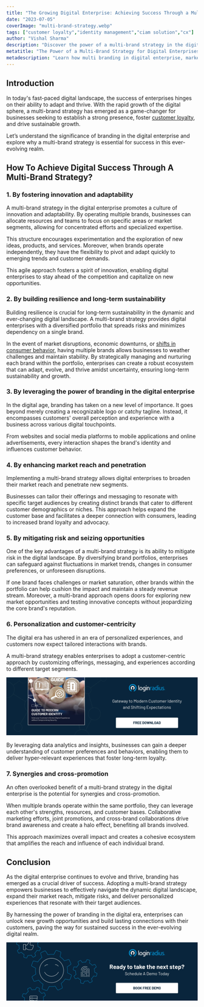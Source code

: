 ```yaml
---
title: "The Growing Digital Enterprise: Achieving Success Through a Multi-Brand Strategy"
date: "2023-07-05"
coverImage: "multi-brand-strategy.webp"
tags: ["customer loyalty","identity management","ciam solution","cx"]
author: "Vishal Sharma"
description: "Discover the power of a multi-brand strategy in the digital enterprise. From branding to market expansion and risk mitigation, this blog unveils the key elements that lead to success in the ever-changing digital landscape. Harness the potential of multiple brands to drive growth and deliver personalized experiences that resonate with your target audience."
metatitle: "The Power of a Multi-Brand Strategy for Digital Enterprises"
metadescription: "Learn how multi branding in digital enterprise, market expansion, risk mitigation, and personalization drive growth in the evolving digital landscape."
---
```

## Introduction

In today's fast-paced digital landscape, the success of enterprises hinges on their ability to adapt and thrive. With the rapid growth of the digital sphere, a multi-brand strategy has emerged as a game-changer for businesses seeking to establish a strong presence, foster [customer loyalty](https://www.loginradius.com/blog/growth/ciam-improves-customer-trust-and-loyalty/), and drive sustainable growth. 

Let’s understand the significance of branding in the digital enterprise and explore why a multi-brand strategy is essential for success in this ever-evolving realm.

## How To Achieve Digital Success Through A Multi-Brand Strategy?

### 1. By fostering innovation and adaptability

A multi-brand strategy in the digital enterprise promotes a culture of innovation and adaptability. By operating multiple brands, businesses can allocate resources and teams to focus on specific areas or market segments, allowing for concentrated efforts and specialized expertise. 

This structure encourages experimentation and the exploration of new ideas, products, and services. Moreover, when brands operate independently, they have the flexibility to pivot and adapt quickly to emerging trends and customer demands. 

This agile approach fosters a spirit of innovation, enabling digital enterprises to stay ahead of the competition and capitalize on new opportunities.

### 2. By building resilience and long-term sustainability

Building resilience is crucial for long-term sustainability in the dynamic and ever-changing digital landscape. A multi-brand strategy provides digital enterprises with a diversified portfolio that spreads risks and minimizes dependency on a single brand. 

In the event of market disruptions, economic downturns, or [shifts in consumer behavior](https://www.loginradius.com/resource/consumer-digital-identity-trend-report-2023), having multiple brands allows businesses to weather challenges and maintain stability. By strategically managing and nurturing each brand within the portfolio, enterprises can create a robust ecosystem that can adapt, evolve, and thrive amidst uncertainty, ensuring long-term sustainability and growth.

### 3. By leveraging the power of branding in the digital enterprise

In the digital age, branding has taken on a new level of importance. It goes beyond merely creating a recognizable logo or catchy tagline. Instead, it encompasses customers' overall perception and experience with a business across various digital touchpoints. 

From websites and social media platforms to mobile applications and online advertisements, every interaction shapes the brand's identity and influences customer behavior.

### 4. By enhancing market reach and penetration

Implementing a multi-brand strategy allows digital enterprises to broaden their market reach and penetrate new segments. 

Businesses can tailor their offerings and messaging to resonate with specific target audiences by creating distinct brands that cater to different customer demographics or niches. This approach helps expand the customer base and facilitates a deeper connection with consumers, leading to increased brand loyalty and advocacy.

### 5. By mitigating risk and seizing opportunities

One of the key advantages of a multi-brand strategy is its ability to mitigate risk in the digital landscape. By diversifying brand portfolios, enterprises can safeguard against fluctuations in market trends, changes in consumer preferences, or unforeseen disruptions. 

If one brand faces challenges or market saturation, other brands within the portfolio can help cushion the impact and maintain a steady revenue stream. Moreover, a multi-brand approach opens doors for exploring new market opportunities and testing innovative concepts without jeopardizing the core brand's reputation.

### 6. Personalization and customer-centricity

The digital era has ushered in an era of personalized experiences, and customers now expect tailored interactions with brands. 

A multi-brand strategy enables enterprises to adopt a customer-centric approach by customizing offerings, messaging, and experiences according to different target segments. 

[![EB-GD-to-mod-cust-id](EB-GD-to-mod-cust-id.webp)](https://www.loginradius.com/resource/guide-to-modern-customer-identity/)

By leveraging data analytics and insights, businesses can gain a deeper understanding of customer preferences and behaviors, enabling them to deliver hyper-relevant experiences that foster long-term loyalty.

### 7. Synergies and cross-promotion

An often overlooked benefit of a multi-brand strategy in the digital enterprise is the potential for synergies and cross-promotion. 

When multiple brands operate within the same portfolio, they can leverage each other's strengths, resources, and customer bases. Collaborative marketing efforts, joint promotions, and cross-brand collaborations drive brand awareness and create a halo effect, benefiting all brands involved. 

This approach maximizes overall impact and creates a cohesive ecosystem that amplifies the reach and influence of each individual brand.

## Conclusion

As the digital enterprise continues to evolve and thrive, branding has emerged as a crucial driver of success. Adopting a multi-brand strategy empowers businesses to effectively navigate the dynamic digital landscape, expand their market reach, mitigate risks, and deliver personalized experiences that resonate with their target audiences. 

By harnessing the power of branding in the digital era, enterprises can unlock new growth opportunities and build lasting connections with their customers, paving the way for sustained success in the ever-evolving digital realm.

[![book-a-demo-loginradius](../../assets/book-a-demo-loginradius.webp)](https://www.loginradius.com/contact-us?utm_source=blog&utm_medium=web&utm_campaign=multi-brand-strategy-for-digital-enterprises)
